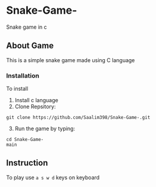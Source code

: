 # Snake-Game-
Snake game in c 
## About Game  
This is a simple snake game made using C language 
### Installation
To install 
1. Install c language
2. Clone Repsitory:
```
git clone https://github.com/Saalim398/Snake-Game-.git
```
3. Run the game by typing:
```
cd Snake-Game-
main
```
## Instruction
To play use `a s w d` keys on keyboard
